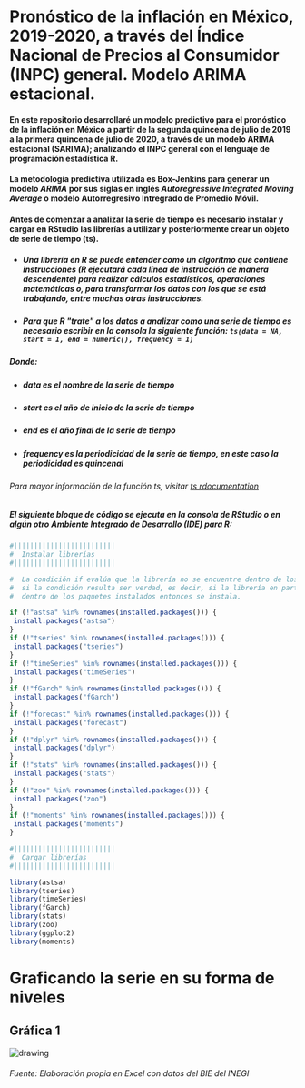 # Pronóstico de la inflación en México, 2019-2020, a través del Índice Nacional de Precios al Consumidor (INPC) general. Modelo ARIMA estacional.

#### En este repositorio desarrollaré un modelo predictivo para el pronóstico de la inflación en México a partir de la segunda quincena de julio de 2019 a la primera quincena de julio de 2020, a través de un modelo ARIMA estacional (SARIMA); analizando el INPC general con el lenguaje de programación estadística R. 
#### La metodología predictiva utilizada es Box-Jenkins para generar un modelo *ARIMA* por sus siglas en inglés *Autoregressive Integrated Moving Average* o modelo Autorregresivo Intregrado de Promedio Móvil.

#### Antes de comenzar a analizar la serie de tiempo es necesario instalar y cargar en RStudio las librerías a utilizar y posteriormente crear un objeto de serie de tiempo (ts).

* ##### Una librería en R se puede entender como un algoritmo que contiene instrucciones (R ejecutará cada línea de instrucción de manera descendente) para realizar cálculos estadísticos, operaciones matemáticas o, para transformar los datos con los que se está trabajando, entre muchas otras instrucciones.

* ##### Para que R "trate" a los datos a analizar como una serie de tiempo es necesario escribir en la consola la siguiente función:  `ts(data = NA, start = 1, end = numeric(), frequency = 1)`

##### Donde:
* ##### *data* es el nombre de la serie de tiempo
* ##### *start* es el año de inicio de la serie de tiempo
* ##### *end* es el año final de la serie de tiempo
* ##### *frequency* es la periodicidad de la serie de tiempo, en este caso la periodicidad es quincenal

###### Para mayor información de la función *ts*, visitar [ts rdocumentation](https://www.rdocumentation.org/packages/stats/versions/3.6.1/topics/ts)

##### El siguiente bloque de código se ejecuta en la consola de RStudio o en algún otro Ambiente Integrado de Desarrollo (IDE) para R:

```r	
#|||||||||||||||||||||||||
#  Instalar librerías
#|||||||||||||||||||||||||

#  La condición if evalúa que la librería no se encuentre dentro de los paquetes instalados, 
#  si la condición resulta ser verdad, es decir, si la librería en particular no se encuentra 
#  dentro de los paquetes instalados entonces se instala.

if (!"astsa" %in% rownames(installed.packages())) {
 install.packages("astsa")
}
if (!"tseries" %in% rownames(installed.packages())) {
 install.packages("tseries")
}
if (!"timeSeries" %in% rownames(installed.packages())) {
 install.packages("timeSeries")
}
if (!"fGarch" %in% rownames(installed.packages())) {
 install.packages("fGarch")
}
if (!"forecast" %in% rownames(installed.packages())) {
 install.packages("forecast")
}
if (!"dplyr" %in% rownames(installed.packages())) {
 install.packages("dplyr")
}
if (!"stats" %in% rownames(installed.packages())) {
 install.packages("stats")
}
if (!"zoo" %in% rownames(installed.packages())) {
 install.packages("zoo")
}
if (!"moments" %in% rownames(installed.packages())) {
 install.packages("moments")
}

#|||||||||||||||||||||||||
#  Cargar librerías                
#|||||||||||||||||||||||||

library(astsa)
library(tseries)
library(timeSeries)
library(fGarch)
library(stats)
library(zoo)
library(ggplot2)
library(moments)

```


# Graficando la serie en su forma de niveles



##                                             Gráfica 1
<img src="https://github.com/StefanoSoriano" alt="drawing"/>

###### Fuente: Elaboración propia en Excel con datos del BIE del INEGI


